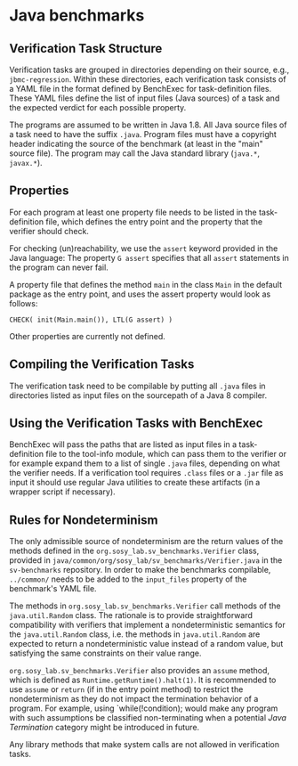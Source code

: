 <!--
This file is part of the SV-Benchmarks collection of verification tasks:
https://github.com/sosy-lab/sv-benchmarks

SPDX-FileCopyrightText: 2011-2020 The SV-Benchmarks Community

SPDX-License-Identifier: Apache-2.0
-->

# Java benchmarks

## Verification Task Structure

Verification tasks are grouped in directories depending on their source,
e.g., `jbmc-regression`.
Within these directories, each verification task consists of a YAML file
in the format defined by BenchExec for task-definition files.
These YAML files define the list of input files (Java sources) of a task
and the expected verdict for each possible property.

The programs are assumed to be written in Java 1.8.
All Java source files of a task need to have the suffix `.java`.
Program files must have a copyright header indicating
the source of the benchmark (at least in the "main" source file).
The program may call the Java standard library (`java.*`, `javax.*`).

## Properties

For each program at least one property file needs to be listed
in the task-definition file, which defines the entry point
and the property that the verifier should check.

For checking (un)reachability,
we use the `assert` keyword provided in the Java language:
The property `G assert` specifies that all `assert` statements
in the program can never fail.

A property file that defines the method `main` in the class `Main`
in the default package as the entry point,
and uses the assert property would look as follows:

    CHECK( init(Main.main()), LTL(G assert) )

Other properties are currently not defined.

## Compiling the Verification Tasks

The verification task need to be compilable by putting all `.java` files
in directories listed as input files on the sourcepath of a Java 8 compiler.

## Using the Verification Tasks with BenchExec

BenchExec will pass the paths
that are listed as input files in a task-definition file
to the tool-info module,
which can pass them to the verifier
or for example expand them to a list of single `.java` files,
depending on what the verifier needs.
If a verification tool requires `.class` files or a `.jar` file as input
it should use regular Java utilities to create these artifacts
(in a wrapper script if necessary).

## Rules for Nondeterminism

The only admissible source of nondeterminism are the return values of
the methods defined in the `org.sosy_lab.sv_benchmarks.Verifier`
class, provided in
`java/common/org/sosy_lab/sv_benchmarks/Verifier.java` in the
`sv-benchmarks` repository. In order to make the benchmarks
compilable, `../common/` needs to be added to the `input_files`
property of the benchmark's YAML file.

The methods in `org.sosy_lab.sv_benchmarks.Verifier` call methods
of the `java.util.Random` class. The rationale is to provide
straightforward compatibility with verifiers that implement a
nondeterministic semantics for the `java.util.Random` class, i.e.
the methods in `java.util.Random` are expected to return a
nondeterministic value instead of a random value, but satisfying
the same constraints on their value range.

`org.sosy_lab.sv_benchmarks.Verifier` also provides an `assume`
method, which is defined as `Runtime.getRuntime().halt(1)`.  It is
recommended to use `assume` or `return` (if in the entry point method)
to restrict the nondeterminism as they do not impact the termination
behavior of a program. For example, using `while(!condition); would
make any program with such assumptions be classified non-terminating
when a potential _Java Termination_ category might be introduced in
future.

Any library methods that make system calls are not allowed in
verification tasks.

